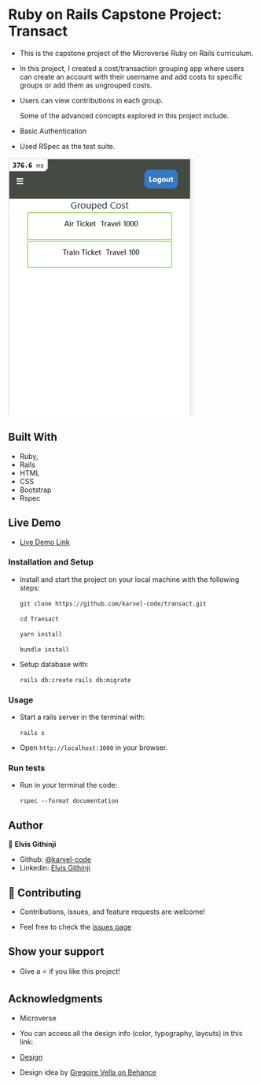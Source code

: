 # Ruby on Rails Capstone Project: Transact

- This is the capstone project of the Microverse Ruby on Rails curriculum.

- In this project, I created a cost/transaction grouping app where users can create an account with their username and add costs to specific groups or add them as ungrouped costs.

- Users can view contributions in each group.

  Some of the advanced concepts explored in this project include.

- Basic Authentication

- Used RSpec as the test suite.

![screenshot](./app/assets/images/project-screenshot.png)

## Built With

- Ruby,
- Rails
- HTML
- CSS
- Bootstrap
- Rspec

## Live Demo

- [Live Demo Link](https://pacific-sierra-20784.herokuapp.com)

### Installation and Setup

- Install and start the project on your local machine with the following steps:

  `git clone https://github.com/karvel-code/transact.git`

  `cd Transact`

  `yarn install`

  `bundle install`

- Setup database with:

  `rails db:create`
  `rails db:migrate`

### Usage

- Start a rails server in the terminal with:

  `rails s`

- Open `http://localhost:3000` in your browser.

### Run tests

- Run in your terminal the code:

  `rspec --format documentation`

## Author

👤 **Elvis Githinji**

- Github: [@karvel-code](https://github.com/karvel-code)
- Linkedin: [Elvis Githinji](https://www.linkedin.com/in/elvisgithinji/)

## 🤝 Contributing

- Contributions, issues, and feature requests are welcome!

- Feel free to check the [issues page](https://github.com/karvel-code/transact/issues)

## Show your support

- Give a ⭐️ if you like this project!

## Acknowledgments

- Microverse
- You can access all the design info (color, typography, layouts) in this link:

- [Design](https://www.behance.net/gallery/19759151/Snapscan-iOs-design-and-branding?tracking_source=)

- Design idea by [Gregoire Vella on Behance](https://www.behance.net/gregoirevella)

